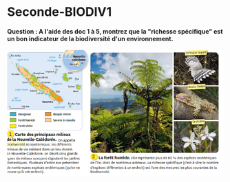 # Seconde-BIODIV1
#### Question : A l'aide des doc 1 à 5, montrez que la "richesse spécifique" est un bon indicateur de la biodiversité d'un environnement. 

![](https://github.com/Svt-lim/Seconde-BIODIV1/blob/master/doc1-2.png)
